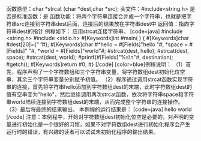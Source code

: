 函数原型：char *strcat (char *dest,char *src);
头文件：#include<string.h>
是否是标准函数：是
函数功能：将两个字符串连接合并成一个字符串，也就是把字符串src连接到字符串dest后面，连接后的结果放在字符串dest中
返回值：指向字符串dest的指针
例程如下： 
应用strcat连接字符串。
[code=java]
#include <string.h> 
#include <stdio.h> 
#[Keywords]int #main( ) 
{ 
 	#[Keywords]char #dest[20]={“ ”#}; 
    #[Keywords]char #*hello = #[Fields]"hello "#, *space = #[Fields]" "#, *world = #[Fields]"world"#;
 	#strcat(dest, hello);
   	#strcat(dest, space);
    #strcat(dest, world);
   	#printf(#[Fields]"%s\n"#, destination);
    #getch();
   	#[Keywords]return #0; 
#}
[/code]
[color=blue]例程说明：
（1）首先，程序声明了一个字符数组和三个字符串变量，将字符数组dest初始化位空串，其余三个字符串变量分别赋予初值。
（2）程序通过调用strcat函数实现字符串的连接，首先将字符串hello添加到字符数组dest的末端，此时字符数组dest的值有空串变为"hello"，然后继续调用两次strcat函数，依次将字符串space和字符串world陆续连接到字符数组dest的末端，从而完成整个字符串的连接操作。
（3）最后将最终的结果输出。
本例程的运行结果是：
[code=java]
hello world
[/code]
注意：本例程中，开始对字符数组dest初始化位空是必要的，对声明的变量进行初始化是一个很好的习惯，如果不对字符数组dest进行初始化程序会产生运行时的错误，有兴趣的读者可以试试未初始化程序的输出结果。